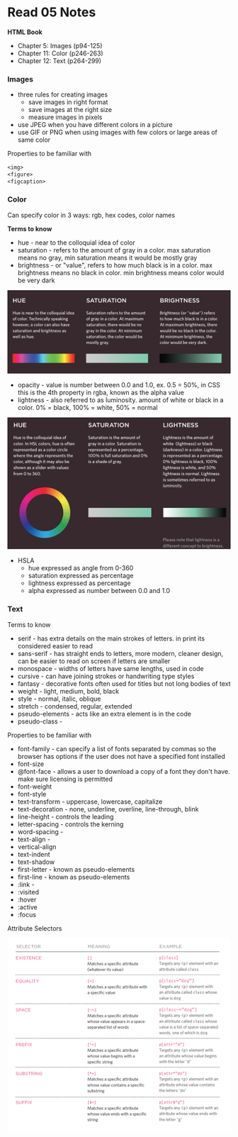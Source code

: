 # Read 05 Notes

**HTML Book**
- Chapter 5: Images (p94-125)
- Chapter 11: Color (p246-263)
- Chapter 12: Text (p264-299)

### Images

- three rules for creating images
  - save images in right format
  - save images at the right size
  - measure images in pixels
- use JPEG when you have different colors in a picture
- use GIF or PNG when using images with few colors or large areas of same color

Properties to be familiar with
```
<img>
<figure>
<figcaption>
```

### Color

Can specify color in 3 ways: rgb, hex codes, color names

**Terms to know**

- hue - near to the colloquial idea of color
- saturation - refers to the amount of gray in a color. max saturation means no gray, min saturation means it would be mostly gray
- brightness - or "value", refers to how much black is in a color. max brightness means no black in color. min brightness means color would be very dark

![Hue, Saturation, Brightness](/images/hue-saturation-brightness.png)

- opacity - value is number between 0.0 and 1.0, ex. 0.5 = 50%, in CSS this is the 4th property in rgba, known as the alpha value
- lightness - also referred to as luminosity. amount of white or black in a color. 0% = black, 100% = white, 50% = normal

![HSL](/images/HSL.png)

- HSLA 
  - hue expressed as angle from 0-360
  - saturation expressed as percentage
  - lightness expressed as percentage
  - alpha expressed as number between 0.0 and 1.0


### Text

Terms to know

- serif - has extra details on the main strokes of letters. in print its considered easier to read
- sans-serif - has straight ends to letters, more modern, cleaner design, can be easier to read on screen if letters are smaller
- monospace - widths of letters have same lengths, used in code
- cursive - can have joining strokes or handwriting type styles
- fantasy - decorative fonts often used for titles but not long bodies of text
- weight - light, medium, bold, black
- style - normal, italic, oblique
- stretch - condensed, regular, extended
- pseudo-elements - acts like an extra element is in the code
- pseudo-class - 

Properties to be familiar with

- font-family - can specify a list of fonts separated by commas so the browser has options if the user does not have a specified font installed
- font-size
- @font-face - allows a user to download a copy of a font they don't have. make sure licensing is permitted
- font-weight
- font-style
- text-transform - uppercase, lowercase, capitalize
- text-decoration - none, underline, overline, line-through, blink
- line-height - controls the leading
- letter-spacing - controls the kerning
- word-spacing - 
- text-align -
- vertical-align
- text-indent
- text-shadow
- first-letter - known as pseudo-elements
- first-line - known as pseudo-elements
- :link -
- :visited
- :hover
- :active
- :focus

Attribute Selectors

![Attribute Selectors](/images/Attribute-selector.png)

